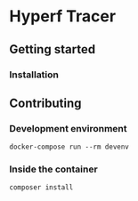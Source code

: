 # Hyperf Tracer

## Getting started

### Installation


## Contributing

### Development environment
```shell
docker-compose run --rm devenv
```

### Inside the container
````shell
composer install
````
